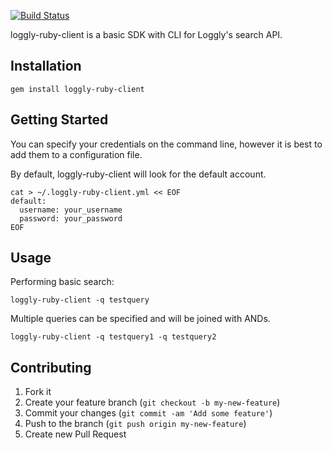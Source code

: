 [![Build Status](https://secure.travis-ci.org/brettweavnet/loggly-ruby-client.png)](http://travis-ci.org/brettweavnet/loggly-ruby-client)

loggly-ruby-client is a basic SDK with CLI for Loggly's search API.

## Installation

```
gem install loggly-ruby-client
```

## Getting Started

You can specify your credentials on the command line, however it is best to add them to a configuration file.

By default, loggly-ruby-client will look for the default account.

```
cat > ~/.loggly-ruby-client.yml << EOF
default:
  username: your_username
  password: your_password
EOF
```

## Usage

Performing basic search:

```
loggly-ruby-client -q testquery
```

Multiple queries can be specified and will be joined with ANDs.

```
loggly-ruby-client -q testquery1 -q testquery2
```

## Contributing

1. Fork it
2. Create your feature branch (`git checkout -b my-new-feature`)
3. Commit your changes (`git commit -am 'Add some feature'`)
4. Push to the branch (`git push origin my-new-feature`)
5. Create new Pull Request
